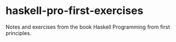 # haskell-pro-first-exercises
Notes and exercises from the book Haskell Programming from first principles.
